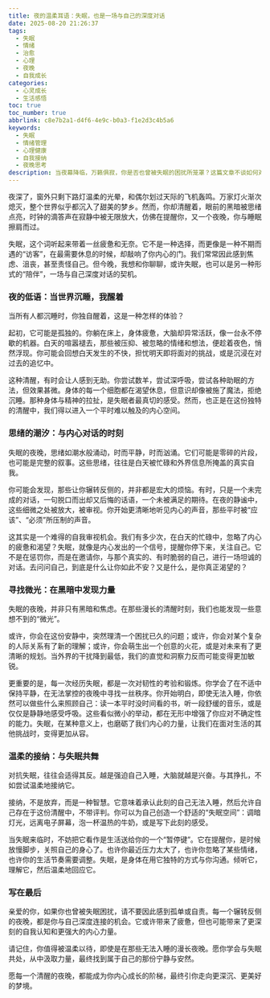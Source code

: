 ```yaml
---
title: 夜的温柔耳语：失眠，也是一场与自己的深度对话
date: 2025-08-20 21:26:37
tags:
  - 失眠
  - 情绪
  - 治愈
  - 心理
  - 夜晚
  - 自我成长
categories:
  - 心灵成长
  - 生活感悟
toc: true
toc_number: true
abbrlink: c8e7b2a1-d4f6-4e9c-b0a3-f1e2d3c4b5a6
keywords:
  - 失眠
  - 情绪管理
  - 心理健康
  - 自我接纳
  - 夜晚思考
description: 当夜幕降临，万籁俱寂，你是否也曾被失眠的困扰所笼罩？这篇文章不谈如何对抗失眠，而是邀请你温柔地接纳它，将那些辗转反侧的夜晚，变成一场与内心深处的对话，从中汲取力量，找到属于自己的微光与宁静。
---
```


夜深了，窗外只剩下路灯温柔的光晕，和偶尔划过天际的飞机轰鸣。万家灯火渐次熄灭，整个世界似乎都沉入了甜美的梦乡。然而，你却清醒着，眼前的黑暗被思绪点亮，时钟的滴答声在寂静中被无限放大，仿佛在提醒你，又一个夜晚，你与睡眠擦肩而过。

失眠，这个词听起来带着一丝疲惫和无奈。它不是一种选择，而更像是一种不期而遇的“访客”，在最需要休息的时候，却敲响了你内心的门。我们常常因此感到焦虑、沮丧，甚至责怪自己。但今晚，我想和你聊聊，或许失眠，也可以是另一种形式的“陪伴”，一场与自己深度对话的契机。

### 夜的低语：当世界沉睡，我醒着

当所有人都沉睡时，你独自醒着，这是一种怎样的体验？

起初，它可能是孤独的。你躺在床上，身体疲惫，大脑却异常活跃，像一台永不停歇的机器。白天的喧嚣褪去，那些被压抑、被忽略的情绪和想法，便趁着夜色，悄然浮现。你可能会回想白天发生的不快，担忧明天即将面对的挑战，或是沉浸在对过去的追忆中。

这种清醒，有时会让人感到无助。你尝试数羊，尝试深呼吸，尝试各种助眠的方法，但效果甚微。身体的每一个细胞都在渴望休息，但意识却像被施了魔法，拒绝沉睡。那种身体与精神的拉扯，是失眠者最真切的感受。然而，也正是在这份独特的清醒中，我们得以进入一个平时难以触及的内心空间。

### 思绪的潮汐：与内心对话的时刻

失眠的夜晚，思绪如潮水般涌动，时而平静，时而汹涌。它们可能是零碎的片段，也可能是完整的叙事。这些思绪，往往是白天被忙碌和外界信息所掩盖的真实自我。

你可能会发现，那些让你辗转反侧的，并非都是宏大的烦恼。有时，只是一个未完成的对话，一句脱口而出却又后悔的话语，一个未被满足的期待。在夜的静谧中，这些细微之处被放大，被审视。你开始更清晰地听见内心的声音，那些平时被“应该”、“必须”所压制的声音。

这其实是一个难得的自我审视机会。我们有多少次，在白天的忙碌中，忽略了内心的疲惫和渴望？失眠，就像是内心发出的一个信号，提醒你停下来，关注自己。它不是在惩罚你，而是在邀请你，与那个真实的、有时脆弱的自己，进行一场坦诚的对话。去问问自己，到底是什么让你如此不安？又是什么，是你真正渴望的？

### 寻找微光：在黑暗中发现力量

失眠的夜晚，并非只有黑暗和焦虑。在那些漫长的清醒时刻，我们也能发现一些意想不到的“微光”。

或许，你会在这份安静中，突然理清一个困扰已久的问题；或许，你会对某个复杂的人际关系有了新的理解；或许，你会萌生出一个创意的火花，或是对未来有了更清晰的规划。当外界的干扰降到最低，我们的直觉和洞察力反而可能变得更加敏锐。

更重要的是，每一次经历失眠，都是一次对韧性的考验和锻炼。你学会了在不适中保持平静，在无法掌控的夜晚中寻找一丝秩序。你开始明白，即使无法入睡，你依然可以做些什么来照顾自己：读一本平时没时间看的书，听一段舒缓的音乐，或是仅仅是静静地感受呼吸。这些看似微小的举动，都在无形中增强了你应对不确定性的能力。失眠，在某种意义上，也磨砺了我们内心的力量，让我们在面对生活的其他挑战时，变得更加从容。

### 温柔的接纳：与失眠共舞

对抗失眠，往往会适得其反。越是强迫自己入睡，大脑就越是兴奋。与其挣扎，不如尝试温柔地接纳它。

接纳，不是放弃，而是一种智慧。它意味着承认此刻的自己无法入睡，然后允许自己存在于这份清醒中，不带评判。你可以为自己创造一个舒适的“失眠空间”：调暗灯光，远离电子屏幕，泡一杯温热的牛奶，或是写下此刻的感受。

当失眠来临时，不妨把它看作是生活送给你的一个“暂停键”。它在提醒你，是时候放慢脚步，关照自己的身心了。也许你最近压力太大了，也许你忽略了某些情绪，也许你的生活节奏需要调整。失眠，是身体在用它独特的方式与你沟通。倾听它，理解它，然后温柔地回应它。

### 写在最后

亲爱的你，如果你也曾被失眠困扰，请不要因此感到孤单或自责。每一个辗转反侧的夜晚，都是你与自己深度连接的机会。它或许带来了疲惫，但也可能带来了更深刻的自我认知和更强大的内心力量。

请记住，你值得被温柔以待，即使是在那些无法入睡的漫长夜晚。愿你学会与失眠共处，从中汲取力量，最终找到属于自己的那份宁静与安然。

愿每一个清醒的夜晚，都能成为你内心成长的阶梯，最终引你走向更深沉、更美好的梦境。